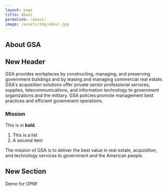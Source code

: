 ```yaml
---
layout: page
title: About
permalink: /about/
image: /assets/img/about.jpg
---
```


## About GSA

## New Header

GSA provides workplaces by constructing, managing, and preserving government buildings and by leasing and managing commercial real estate. GSA's acquisition solutions offer private sector professional services, supplies, telecommunications, and information technology to government organizations and the military. GSA policies promote management best practices and efficient government operations.

### Mission

This is in **bold**.

1. This is a list
2. A second item

The mission of GSA is to deliver the best value in real estate, acquisition, and technology services to government and the American people.

## New Section

Demo for OPM!

